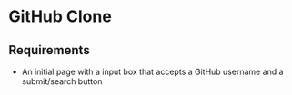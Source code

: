 # GitHub Clone

## Requirements

- An initial page with a input box that accepts a GitHub username and a submit/search button
